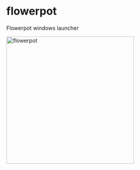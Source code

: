 # flowerpot
Flowerpot windows launcher

<img width="335" alt="flowerpot" src="https://user-images.githubusercontent.com/49162693/146689263-f14ae12a-036a-46d2-89b7-845480aa6377.png">
